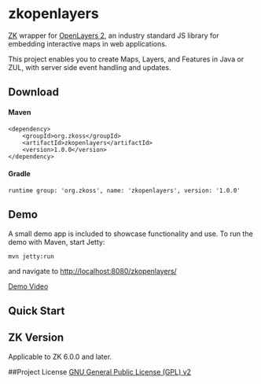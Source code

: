 # zkopenlayers
[ZK](https://github.com/zkoss/zk) wrapper for [OpenLayers 2](https://github.com/openlayers/openlayers), an industry
standard JS library for embedding interactive maps in web applications.

This project enables you to create Maps, Layers, and Features in Java or ZUL, with server side event handling and updates.

## Download

#### Maven

    <dependency>
    	<groupId>org.zkoss</groupId>
    	<artifactId>zkopenlayers</artifactId>
    	<version>1.0.0</version>
    </dependency>

#### Gradle

    runtime group: 'org.zkoss', name: 'zkopenlayers', version: '1.0.0'

## Demo

A small demo app is included to showcase functionality and use. To run the demo with Maven, start Jetty:

    mvn jetty:run

and navigate to [http://localhost:8080/zkopenlayers/](http://localhost:8080/zkopenlayers/)

[Demo Video](http://www.screencast.com/t/spIib4Mm)

## Quick Start

## ZK Version
Applicable to ZK 6.0.0 and later.


##Project License
[GNU General Public License (GPL) v2](https://www.gnu.org/licenses/gpl-2.0.txt)
